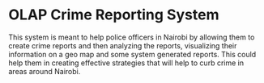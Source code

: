 # OLAP Crime Reporting System
 This system is meant to help police officers in Nairobi by allowing them to create crime reports and then analyzing the reports,  visualizing their information on a geo map and some system generated reports. This could help them in creating effective strategies that will help to curb crime in areas around Nairobi.
